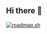 ## Hi there 👋
[![roadmap.sh](https://roadmap.sh/card/tall/66c4c84334a9226f384cd1b1?variant=dark)](https://roadmap.sh)
